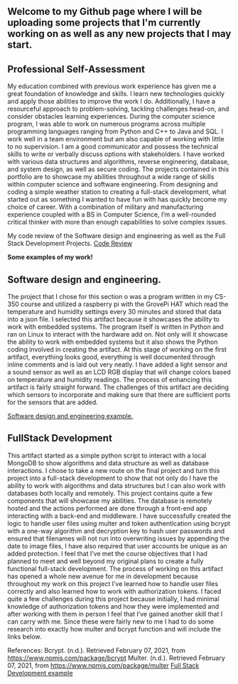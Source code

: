 ## Welcome to my Github page where I will be uploading some projects that I'm currently working on as well as any new projects that I may start.

## Professional Self-Assessment
My education combined with previous work experience has given me a great foundation of knowledge and skills. I learn new technologies quickly and apply those abilities to improve the work I do. Additionally, I have a resourceful approach to problem-solving, tackling challenges head-on, and consider obstacles learning experiences. During the computer science program, I was able to work on numerous programs across multiple programming languages ranging from Python and C++ to Java and SQL. I work well in a team environment but am also capable of working with little to no supervision. I am a good communicator and possess the technical skills to write or verbally discuss options with stakeholders. I have worked with various data structures and algorithms, reverse engineering, database, and system design, as well as secure coding. The projects contained in this portfolio are to showcase my abilities throughout a wide range of skills within computer science and software engineering. From designing and coding a simple weather station to creating a full-stack development, what started out as something I wanted to have fun with has quickly become my choice of career. With a combination of military and manufacturing experience coupled with a BS in Computer Science, I’m a well-rounded critical thinker with more than enough capabilities to solve complex issues.


My code review of the Software design and engineering as well as the Full Stack Development Projects.
[Code Review](https://github.com/ChrisHinkle/Code-Review)

 **Some examples of my work!**
## Software design and engineering.
The project that I chose for this section o was a program written in my CS-350 course and utilized a raspberry pi with the GrovePi HAT which read the temperature and humidity settings every 30 minutes and stored that data into a json file. I selected this artifact because it showcases the ability to work with embedded systems. The program itself is written in Python and ran on Linux to interact with the hardware add on. Not only will it showcase the ability to work with embedded systems but it also shows the Python coding involved in creating the artifact. At this stage of working on the first artifact, everything looks good, everything is well documented through inline comments and is laid out very neatly. I have added a light sensor and a sound sensor as well as an LCD RGB display that will change colors based on temperature and humidity readings. The process of enhancing this artifact is fairly straight forward. The challenges of this artifact are deciding which sensors to incorporate and making sure that there are sufficient ports for the sensors that are added.



[Software design and engineering example.](https://github.com/ChrisHinkle/Software-Design-and-Engineering)

## FullStack Development
This artifact started as a simple python script to interact with a local MongoDB to show algorithms and data structure as well as database interactions. I chose to take a new route on the final project and turn this project into a full-stack development to show that not only do I have the ability to work with algorithms and data structures but I can also work with databases both locally and remotely. This project contains quite a few components that will showcase my abilities. The database is remotely hosted and the actions performed are done through a front-end app interacting with a back-end and middleware. I have successfully created the logic to handle user files using multer and token authentication using bcrypt with a one-way algorithm and decryption key to hash user passwords and ensured that filenames will not run into overwriting issues by appending the date to image files, I have also required that user accounts be unique as an added protection. I feel that I’ve met the course objectives that I had planned to meet and well beyond my original plans to create a fully functional full-stack development.
The process of working on this artifact has opened a whole new avenue for me in development because throughout my work on this project I’ve learned how to handle user files correctly and also learned how to work with authorization tokens. I faced quite a few challenges during this project because initially, I had minimal knowledge of authorization tokens and how they were implemented and after working with them in person I feel that I’ve gained another skill that I can carry with me. Since these were fairly new to me I had to do some research into exactly how multer and bcrypt function and will include the links below.




References:
Bcrypt. (n.d.). Retrieved February 07, 2021, from https://www.npmjs.com/package/bcrypt
Multer. (n.d.). Retrieved February 07, 2021, from https://www.npmjs.com/package/multer
[Full Stack Development example](https://github.com/ChrisHinkle/FullStack-Development/tree/main/Christopher%20Hinkle%20Milestone%20Four)
